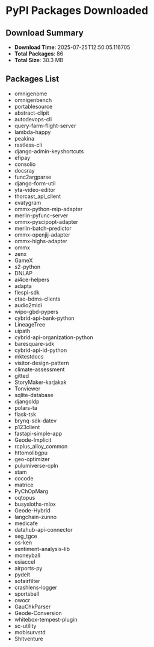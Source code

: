 # PyPI Packages Downloaded

## Download Summary
- **Download Time**: 2025-07-25T12:50:05.116705
- **Total Packages**: 86
- **Total Size**: 30.3 MB

## Packages List
- omnigenome
- omnigenbench
- portablesource
- abstract-clipit
- autodevops-cli
- query-farm-flight-server
- lambda-happy
- peakina
- rastless-cli
- django-admin-keyshortcuts
- efipay
- consolio
- docsray
- func2argparse
- django-form-util
- yta-video-editor
- thorcast_api_client
- evatygram
- ommx-python-mip-adapter
- merlin-pyfunc-server
- ommx-pyscipopt-adapter
- merlin-batch-predictor
- ommx-openjij-adapter
- ommx-highs-adapter
- ommx
- zenx
- GameX
- s2-python
- DNLAP
- ai4ce-helpers
- adapta
- flespi-sdk
- ctao-bdms-clients
- audio2midi
- wipo-gbd-pypers
- cybrid-api-bank-python
- LineageTree
- uipath
- cybrid-api-organization-python
- baresquare-sdk
- cybrid-api-id-python
- mktestdocs
- visitor-design-pattern
- climate-assessment
- gitted
- StoryMaker-karjakak
- Tonviewer
- sqlite-database
- djangoldp
- polars-ta
- flask-tsk
- brynq-sdk-datev
- p123client
- fastapi-simple-app
- Geode-Implicit
- rcplus_alloy_common
- httomolibgpu
- geo-optimizer
- pulumiverse-cpln
- stam
- cocode
- matrice
- PyChOpMarg
- oqtopus
- busysloths-mlox
- Geode-Hybrid
- langchain-zunno
- medicafe
- datahub-api-connector
- seg_tgce
- os-ken
- sentiment-analysis-lib
- moneyball
- esiaccel
- airports-py
- pydelt
- sofairfilter
- crashlens-logger
- sportsball
- owocr
- GauChkParser
- Geode-Conversion
- whitebox-tempest-plugin
- sc-utility
- mobisurvstd
- Shitventure
